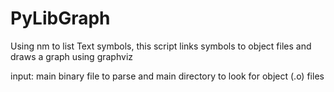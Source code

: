 PyLibGraph
========================

Using nm to list Text symbols, this script links symbols to object
files and draws a graph using graphviz

input: main binary file to parse and main directory to look for object
(.o) files
